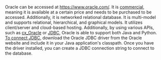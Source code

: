 Oracle can be accessed at https://www.oracle.com/. It is [commercial](https://www.quora.com/What-are-commercial-database-management-systems#:~:text=The%20popular%20commercial%20database%20management,Oracle%2C%20DB2%20and%20SQL%20Server.), meaning it is available at a certain price and needs to be purchased to be accessed. Additionally, it is networked relational database. It is multi-model and supports relational, hierarchical, and graphical models. It utilizes client/server and cloud-based hosting. Additionally, by using various APIs, such as [cx_Oracle](https://oracle.github.io/python-cx_Oracle/) or [JDBC](https://www.oracle.com/database/technologies/faq-jdbc.html), Oracle is able to support both Java and Python. [To connect JDBC](https://stackoverflow.com/questions/39568378/python-connection-with-jdbc-to-oracle-service-name-jaydebeapi), download the Oracle JDBC driver from the Oracle website and include it in your Java application's classpath. Once you have the driver installed, you can create a JDBC connection string to connect to the database.
